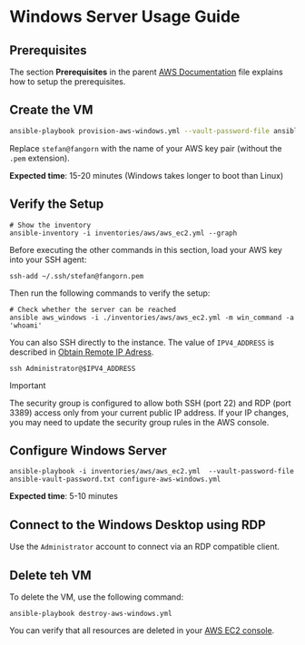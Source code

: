# Windows Server Usage Guide

## Prerequisites

The section **Prerequisites** in the parent [AWS Documentation](../../aws.md) file explains how to setup the prerequisites.

## Create the VM

```bash
ansible-playbook provision-aws-windows.yml --vault-password-file ansible-vault-password.txt
```

Replace `stefan@fangorn` with the name of your AWS key pair (without the `.pem` extension).

**Expected time**: 15-20 minutes (Windows takes longer to boot than Linux)

## Verify the Setup

```shell
# Show the inventory
ansible-inventory -i inventories/aws/aws_ec2.yml --graph
```

Before executing the other commands in this section, load your AWS key into your SSH agent:

```shell
ssh-add ~/.ssh/stefan@fangorn.pem
```

Then run the following commands to verify the setup:

```shell
# Check whether the server can be reached
ansible aws_windows -i ./inventories/aws/aws_ec2.yml -m win_command -a 'whoami'
```

You can also SSH directly to the instance. The value of `IPV4_ADDRESS` is described in [Obtain Remote IP Adress](../../obtain-remote-ip-address.md).

```shell
ssh Administrator@$IPV4_ADDRESS
```

> [!IMPORTANT]
> The security group is configured to allow both SSH (port 22) and RDP (port 3389) access only from your current public IP address. If your IP changes, you may need to update the security group rules in the AWS console.

## Configure Windows Server

```shell
ansible-playbook -i inventories/aws/aws_ec2.yml  --vault-password-file ansible-vault-password.txt configure-aws-windows.yml
```

**Expected time**: 5-10 minutes

## Connect to the Windows Desktop using RDP

Use the `Administrator` account to connect via an RDP compatible client.

## Delete teh VM

To delete the VM, use the following command:

```shell
ansible-playbook destroy-aws-windows.yml
```

You can verify that all resources are deleted in your [AWS EC2 console](https://console.aws.amazon.com/ec2/).
